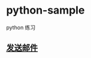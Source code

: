 # python-sample
python 练习

## [发送邮件](1)
<!-- 密钥GysuaZjiRZtrQzmk -->


[11]: https://github.com/hou-xx/python-sample/blob/master/mail_sample.py

